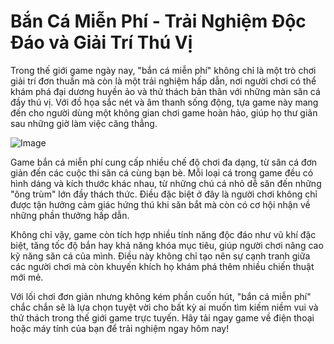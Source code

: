 # Bắn Cá Miễn Phí - Trải Nghiệm Độc Đáo và Giải Trí Thú Vị

Trong thế giới game ngày nay, "bắn cá miễn phí" không chỉ là một trò chơi giải trí đơn thuần mà còn là một trải nghiệm hấp dẫn, nơi người chơi có thể khám phá đại dương huyền ảo và thử thách bản thân với những màn săn cá đầy thú vị. Với đồ họa sắc nét và âm thanh sống động, tựa game này mang đến cho người dùng một không gian chơi game hoàn hảo, giúp họ thư giãn sau những giờ làm việc căng thẳng.

![Image](https://github.com/user-attachments/assets/bd51ea9f-0666-407b-a7a7-98ead6de688c)

Game bắn cá miễn phí cung cấp nhiều chế độ chơi đa dạng, từ săn cá đơn giản đến các cuộc thi săn cá cùng bạn bè. Mỗi loại cá trong game đều có hình dáng và kích thước khác nhau, từ những chú cá nhỏ dễ săn đến những "ông trùm" lớn đầy thách thức. Điều đặc biệt ở đây là người chơi không chỉ được tận hưởng cảm giác hứng thú khi săn bắt mà còn có cơ hội nhận về những phần thưởng hấp dẫn.

Không chỉ vậy, game còn tích hợp nhiều tính năng độc đáo như vũ khí đặc biệt, tăng tốc độ bắn hay khả năng khóa mục tiêu, giúp người chơi nâng cao kỹ năng săn cá của mình. Điều này không chỉ tạo nên sự cạnh tranh giữa các người chơi mà còn khuyến khích họ khám phá thêm nhiều chiến thuật mới mẻ.

Với lối chơi đơn giản nhưng không kém phần cuốn hút, "bắn cá miễn phí" chắc chắn sẽ là lựa chọn tuyệt vời cho bất kỳ ai muốn tìm kiếm niềm vui và thử thách trong thế giới game trực tuyến. Hãy tải ngay game về điện thoại hoặc máy tính của bạn để trải nghiệm ngay hôm nay!
